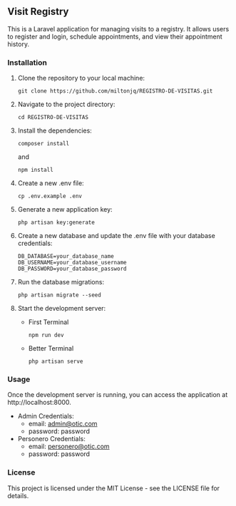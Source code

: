 ## Visit Registry

This is a Laravel application for managing visits to a registry. It allows users to register and login, schedule appointments, and view their appointment history.

### Installation

1. Clone the repository to your local machine:

    ```
    git clone https://github.com/miltonjq/REGISTRO-DE-VISITAS.git
    ```

2. Navigate to the project directory:

    ```
    cd REGISTRO-DE-VISITAS
    ```

3. Install the dependencies:

    ```
    composer install
    ```

    and

    ```
    npm install
    ```

4. Create a new .env file:

    ```
    cp .env.example .env
    ```

5. Generate a new application key:

    ```
    php artisan key:generate
    ```

6. Create a new database and update the .env file with your database credentials:

    ```
    DB_DATABASE=your_database_name
    DB_USERNAME=your_database_username
    DB_PASSWORD=your_database_password
    ```

7. Run the database migrations:

    ```
    php artisan migrate --seed
    ```

8. Start the development server:

    - First Terminal
        ```
        npm run dev
        ```
    - Better Terminal

        ```
        php artisan serve
        ```

### Usage

Once the development server is running, you can access the application at http://localhost:8000.

-   Admin Credentials:
    -   email: admin@otic.com
    -   password: password
-   Personero Credentials:
    -   email: personero@otic.com
    -   password: password

### License

This project is licensed under the MIT License - see the LICENSE file for details.
